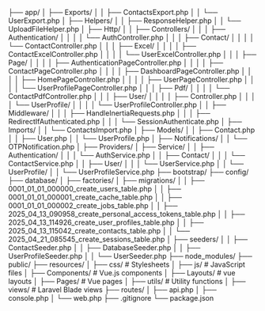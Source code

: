 ├── app/
│   ├── Exports/
│   │   ├── ContactsExport.php
│   │   └── UserExport.php
│   ├── Helpers/
│   │   ├── ResponseHelper.php
│   │   └── UploadFileHelper.php
│   ├── Http/
│   │   ├── Controllers/
│   │   │   ├── Authentication/
│   │   │   │   └── AuthController.php
│   │   │   ├── Contact/
│   │   │   │   └── ContactController.php
│   │   │   ├── Excel/
│   │   │   │   ├── ContactExcelController.php
│   │   │   │   └── UserExcelController.php
│   │   │   ├── Page/
│   │   │   │   ├── AuthenticationPageController.php
│   │   │   │   ├── ContactPageController.php
│   │   │   │   ├── DashboardPageController.php
│   │   │   │   ├── HomePageController.php
│   │   │   │   ├── UserPageController.php
│   │   │   │   └── UserProfilePageController.php
│   │   │   ├── Pdf/
│   │   │   │   └── ContactPdfController.php
│   │   │   ├── User/
│   │   │   │   ├── Controller.php
│   │   │   │   └── UserProfile/
│   │   │   │       └── UserProfileController.php
│   │   ├── Middleware/
│   │   │   ├── HandleInertiaRequests.php
│   │   │   ├── RedirectIfAuthenticated.php
│   │   │   └── SessionAuthenticate.php
│   ├── Imports/
│   │   └── ContactsImport.php
│   ├── Models/
│   │   ├── Contact.php
│   │   ├── User.php
│   │   └── UserProfile.php
│   ├── Notifications/
│   │   └── OTPNotification.php
│   ├── Providers/
│   ├── Service/
│   │   ├── Authentication/
│   │   │   └── AuthService.php
│   │   ├── Contact/
│   │   │   └── ContactService.php
│   │   ├── User/
│   │   │   └── UserService.php
│   │   └── UserProfile/
│   │       └── UserProfileService.php
├── bootstrap/
├── config/
├── database/
│   ├── factories/
│   ├── migrations/
│   │   ├── 0001_01_01_000000_create_users_table.php
│   │   ├── 0001_01_01_000001_create_cache_table.php
│   │   ├── 0001_01_01_000002_create_jobs_table.php
│   │   ├── 2025_04_13_090958_create_personal_access_tokens_table.php
│   │   ├── 2025_04_13_114926_create_user_profiles_table.php
│   │   ├── 2025_04_13_115042_create_contacts_table.php
│   │   └── 2025_04_21_085545_create_sessions_table.php
│   ├── seeders/
│   │   ├── ContactSeeder.php
│   │   ├── DatabaseSeeder.php
│   │   ├── UserProfileSeeder.php
│   │   └── UserSeeder.php
├── node_modules/
├── public/
├── resources/
│   ├── css/                 # Stylesheets
│   ├── js/                  # JavaScript files
│   ├── Components/          # Vue.js components
│   ├── Layouts/             # vue layouts
│   ├── Pages/               # Vue pages
│   ├── utils/               # Utility functions
│   ├── views/               # Laravel Blade views
├── routes/
│   ├── api.php
│   ├── console.php
│   └── web.php
├── .gitignore
└── package.json
